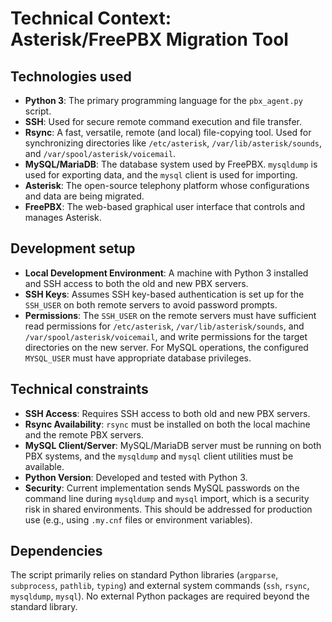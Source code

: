 # Technical Context: Asterisk/FreePBX Migration Tool

## Technologies used
*   **Python 3**: The primary programming language for the `pbx_agent.py` script.
*   **SSH**: Used for secure remote command execution and file transfer.
*   **Rsync**: A fast, versatile, remote (and local) file-copying tool. Used for synchronizing directories like `/etc/asterisk`, `/var/lib/asterisk/sounds`, and `/var/spool/asterisk/voicemail`.
*   **MySQL/MariaDB**: The database system used by FreePBX. `mysqldump` is used for exporting data, and the `mysql` client is used for importing.
*   **Asterisk**: The open-source telephony platform whose configurations and data are being migrated.
*   **FreePBX**: The web-based graphical user interface that controls and manages Asterisk.

## Development setup
*   **Local Development Environment**: A machine with Python 3 installed and SSH access to both the old and new PBX servers.
*   **SSH Keys**: Assumes SSH key-based authentication is set up for the `SSH_USER` on both remote servers to avoid password prompts.
*   **Permissions**: The `SSH_USER` on the remote servers must have sufficient read permissions for `/etc/asterisk`, `/var/lib/asterisk/sounds`, and `/var/spool/asterisk/voicemail`, and write permissions for the target directories on the new server. For MySQL operations, the configured `MYSQL_USER` must have appropriate database privileges.

## Technical constraints
*   **SSH Access**: Requires SSH access to both old and new PBX servers.
*   **Rsync Availability**: `rsync` must be installed on both the local machine and the remote PBX servers.
*   **MySQL Client/Server**: MySQL/MariaDB server must be running on both PBX systems, and the `mysqldump` and `mysql` client utilities must be available.
*   **Python Version**: Developed and tested with Python 3.
*   **Security**: Current implementation sends MySQL passwords on the command line during `mysqldump` and `mysql` import, which is a security risk in shared environments. This should be addressed for production use (e.g., using `.my.cnf` files or environment variables).

## Dependencies
The script primarily relies on standard Python libraries (`argparse`, `subprocess`, `pathlib`, `typing`) and external system commands (`ssh`, `rsync`, `mysqldump`, `mysql`). No external Python packages are required beyond the standard library.
